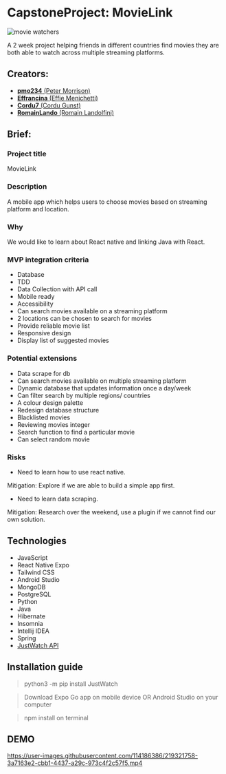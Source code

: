 # CapstoneProject: MovieLink
![movie watchers](https://counseling.northwestern.edu/wp-content/uploads/sites/83/2021/02/Hero.png?w=769)

A 2 week project helping friends in different countries find movies they are both able to watch across multiple streaming platforms.


## Creators:
- [__pmo234__ (Peter Morrison)](https://github.com/pmo234)
- [__Effrancina__ (Effie Menichetti)](https://github.com/Effrancina)
- [__Cordu7__ (Cordu Gunst)](https://github.com/Cordu7)
- [__RomainLando__ (Romain Landolfini)](https://github.com/RomainLando)


## Brief:

### Project title
MovieLink

### Description
A mobile app which helps users to choose movies based on streaming platform and location.

### Why
We would like to learn about React native and linking Java with React.

### MVP integration criteria
- Database
- TDD
- Data Collection with API call
- Mobile ready
- Accessibility
- Can search movies available on a streaming platform
- 2 locations can be chosen to search for movies
- Provide reliable movie list
- Responsive design 
- Display list of suggested movies

### Potential extensions
- Data scrape for db
- Can search movies available on multiple streaming platform
- Dynamic database that updates information once a day/week
- Can filter search by multiple regions/ countries
- A colour design palette
- Redesign database structure
- Blacklisted movies
- Reviewing movies integer
- Search function to find a particular movie
- Can select random movie

### Risks
- Need to learn how to use react native.

Mitigation: Explore if we are able to build a simple app first.

- Need to learn data scraping.

Mitigation: Research over the weekend, use a plugin if we cannot find our own solution.


## Technologies
- JavaScript
- React Native Expo
- Tailwind CSS
- Android Studio
- MongoDB
- PostgreSQL
- Python
- Java
- Hibernate
- Insomnia
- Intellij IDEA
- Spring
- [JustWatch API](https://github.com/dawoudt/JustWatchAPI)


## Installation guide
> python3 -m pip install JustWatch

> Download Expo Go app on mobile device OR Android Studio on your computer

> npm install on terminal

## DEMO


https://user-images.githubusercontent.com/114186386/219321758-3a7163e2-cbb1-4437-a29c-973c4f2c57f5.mp4




